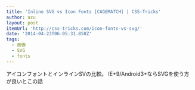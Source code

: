 ```yaml
---
title: 'Inline SVG vs Icon Fonts [CAGEMATCH] | CSS-Tricks'
author: azu
layout: post
itemUrl: 'http://css-tricks.com/icon-fonts-vs-svg/'
date: '2014-04-23T06:05:31.858Z'
tags:
  - 画像
  - SVG
  - fonts
---
```

アイコンフォントとインラインSVの比較。
IE+9/Android3+ならSVGを使う方が良いとこの話
